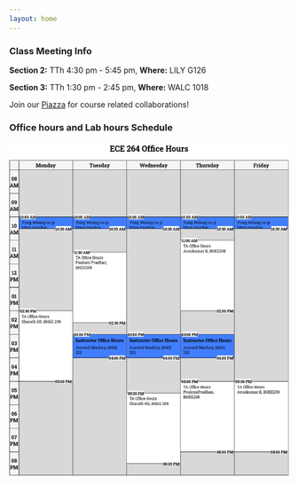 ```yaml
---
layout: home
---
```

### **Class Meeting Info**
<b>Section 2:</b> TTh 4:30 pm - 5:45 pm, <b>Where:</b> LILY G126

<b>Section 3:</b> TTh 1:30 pm - 2:45 pm, <b>Where:</b> WALC 1018

Join our [Piazza](https://piazza.com/purdue/spring2023/ece264) for course related collaborations!

### **Office hours and Lab hours Schedule**

![schedule2023](/static_files/fig/schedule2023.png)
